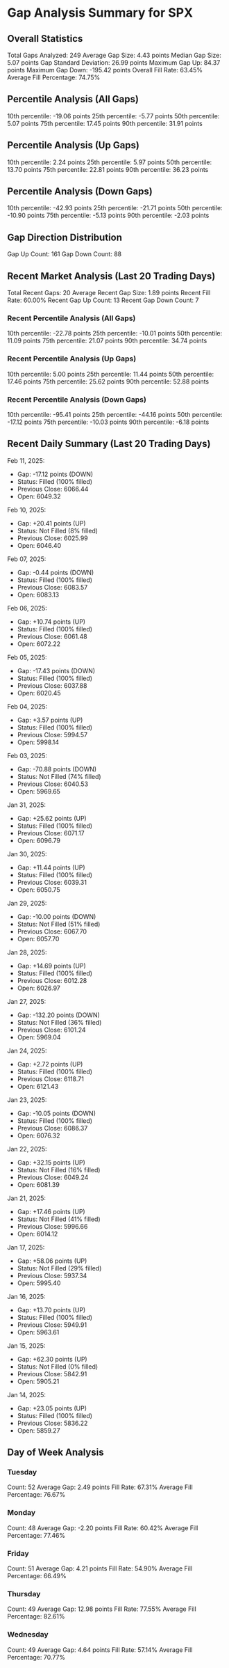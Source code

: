 # Gap Analysis Summary for SPX

## Overall Statistics

Total Gaps Analyzed: 249
Average Gap Size: 4.43 points
Median Gap Size: 5.07 points
Gap Standard Deviation: 26.99 points
Maximum Gap Up: 84.37 points
Maximum Gap Down: -195.42 points
Overall Fill Rate: 63.45%
Average Fill Percentage: 74.75%

## Percentile Analysis (All Gaps)

10th percentile: -19.06 points
25th percentile: -5.77 points
50th percentile: 5.07 points
75th percentile: 17.45 points
90th percentile: 31.91 points

## Percentile Analysis (Up Gaps)

10th percentile: 2.24 points
25th percentile: 5.97 points
50th percentile: 13.70 points
75th percentile: 22.81 points
90th percentile: 36.23 points

## Percentile Analysis (Down Gaps)

10th percentile: -42.93 points
25th percentile: -21.71 points
50th percentile: -10.90 points
75th percentile: -5.13 points
90th percentile: -2.03 points

## Gap Direction Distribution

Gap Up Count: 161
Gap Down Count: 88

## Recent Market Analysis (Last 20 Trading Days)

Total Recent Gaps: 20
Average Recent Gap Size: 1.89 points
Recent Fill Rate: 60.00%
Recent Gap Up Count: 13
Recent Gap Down Count: 7

### Recent Percentile Analysis (All Gaps)

10th percentile: -22.78 points
25th percentile: -10.01 points
50th percentile: 11.09 points
75th percentile: 21.07 points
90th percentile: 34.74 points

### Recent Percentile Analysis (Up Gaps)

10th percentile: 5.00 points
25th percentile: 11.44 points
50th percentile: 17.46 points
75th percentile: 25.62 points
90th percentile: 52.88 points

### Recent Percentile Analysis (Down Gaps)

10th percentile: -95.41 points
25th percentile: -44.16 points
50th percentile: -17.12 points
75th percentile: -10.03 points
90th percentile: -6.18 points

## Recent Daily Summary (Last 20 Trading Days)

Feb 11, 2025:
  - Gap: -17.12 points (DOWN)
  - Status: Filled (100% filled)
  - Previous Close: 6066.44
  - Open: 6049.32

Feb 10, 2025:
  - Gap: +20.41 points (UP)
  - Status: Not Filled (8% filled)
  - Previous Close: 6025.99
  - Open: 6046.40

Feb 07, 2025:
  - Gap: -0.44 points (DOWN)
  - Status: Filled (100% filled)
  - Previous Close: 6083.57
  - Open: 6083.13

Feb 06, 2025:
  - Gap: +10.74 points (UP)
  - Status: Filled (100% filled)
  - Previous Close: 6061.48
  - Open: 6072.22

Feb 05, 2025:
  - Gap: -17.43 points (DOWN)
  - Status: Filled (100% filled)
  - Previous Close: 6037.88
  - Open: 6020.45

Feb 04, 2025:
  - Gap: +3.57 points (UP)
  - Status: Filled (100% filled)
  - Previous Close: 5994.57
  - Open: 5998.14

Feb 03, 2025:
  - Gap: -70.88 points (DOWN)
  - Status: Not Filled (74% filled)
  - Previous Close: 6040.53
  - Open: 5969.65

Jan 31, 2025:
  - Gap: +25.62 points (UP)
  - Status: Filled (100% filled)
  - Previous Close: 6071.17
  - Open: 6096.79

Jan 30, 2025:
  - Gap: +11.44 points (UP)
  - Status: Filled (100% filled)
  - Previous Close: 6039.31
  - Open: 6050.75

Jan 29, 2025:
  - Gap: -10.00 points (DOWN)
  - Status: Not Filled (51% filled)
  - Previous Close: 6067.70
  - Open: 6057.70

Jan 28, 2025:
  - Gap: +14.69 points (UP)
  - Status: Filled (100% filled)
  - Previous Close: 6012.28
  - Open: 6026.97

Jan 27, 2025:
  - Gap: -132.20 points (DOWN)
  - Status: Not Filled (36% filled)
  - Previous Close: 6101.24
  - Open: 5969.04

Jan 24, 2025:
  - Gap: +2.72 points (UP)
  - Status: Filled (100% filled)
  - Previous Close: 6118.71
  - Open: 6121.43

Jan 23, 2025:
  - Gap: -10.05 points (DOWN)
  - Status: Filled (100% filled)
  - Previous Close: 6086.37
  - Open: 6076.32

Jan 22, 2025:
  - Gap: +32.15 points (UP)
  - Status: Not Filled (16% filled)
  - Previous Close: 6049.24
  - Open: 6081.39

Jan 21, 2025:
  - Gap: +17.46 points (UP)
  - Status: Not Filled (41% filled)
  - Previous Close: 5996.66
  - Open: 6014.12

Jan 17, 2025:
  - Gap: +58.06 points (UP)
  - Status: Not Filled (29% filled)
  - Previous Close: 5937.34
  - Open: 5995.40

Jan 16, 2025:
  - Gap: +13.70 points (UP)
  - Status: Filled (100% filled)
  - Previous Close: 5949.91
  - Open: 5963.61

Jan 15, 2025:
  - Gap: +62.30 points (UP)
  - Status: Not Filled (0% filled)
  - Previous Close: 5842.91
  - Open: 5905.21

Jan 14, 2025:
  - Gap: +23.05 points (UP)
  - Status: Filled (100% filled)
  - Previous Close: 5836.22
  - Open: 5859.27

## Day of Week Analysis


### Tuesday

  Count: 52
  Average Gap: 2.49 points
  Fill Rate: 67.31%
  Average Fill Percentage: 76.67%

### Monday

  Count: 48
  Average Gap: -2.20 points
  Fill Rate: 60.42%
  Average Fill Percentage: 77.46%

### Friday

  Count: 51
  Average Gap: 4.21 points
  Fill Rate: 54.90%
  Average Fill Percentage: 66.49%

### Thursday

  Count: 49
  Average Gap: 12.98 points
  Fill Rate: 77.55%
  Average Fill Percentage: 82.61%

### Wednesday

  Count: 49
  Average Gap: 4.64 points
  Fill Rate: 57.14%
  Average Fill Percentage: 70.77%

